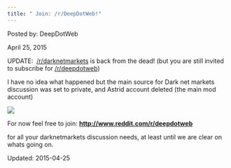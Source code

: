 ```yaml
---
title: " Join: /r/DeepDotWeb!"
---
```


Posted by: DeepDotWeb 

<span>April 25, 2015</span>


<p>UPDATE:  <a href="http://www.reddit.com/r/DarkNetMarkets/">/r/darknetmarkets</a> is back from the dead! (but you are still invited to subscribe for <a href="http://www.reddit.com/r/deepdotweb">/r/deepdotweb</a>)</p>
<p>I have no idea what happened but the main source for Dark net markets discussion was set to private, and Astrid account deleted (the main mod account)</p>

<img src="https://gir.pub/deepdotweb/imgs/2015/04/dnm.png">

<p>For now feel free to join: <a href="http://www.reddit.com/r/deepdotweb" target="_blank"><strong>http://www.reddit.com/r/deepdotweb</strong></a></p>
<p>for all your darknetmarkets discussion needs, at least until we are clear on whats going on.</p>

Updated: 2015-04-25

